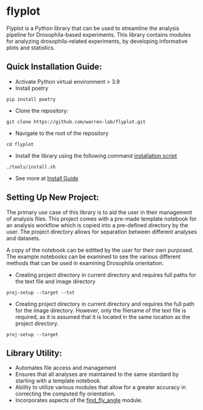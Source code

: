 # flyplot
Flyplot is a Python library that can be used to streamline the analysis pipeline for Drosophila-based experiments. This library contains modules for analyzing drosophila-related experiments, by developing informative plots and statistics.

## Quick Installation Guide:
- Activate Python virtual environment > 3.9
- Install poetry
```
pip install poetry
```
- Clone the repository:
```
git clone https://github.com/warren-lab/flyplot.git
```
- Navigate to the root of the repository
```
cd flyplot
```
- Install the library using the following command [installation script](tools/install.sh)
```
./tools/install.sh
```
- See more at [Install Guide](doc/INSTALL.md)

## Setting Up New Project:
The primary use case of this library is to aid the user in their management of analysis files. This project comes with a pre-made template notebook for an analysis workflow which is copied into a pre-defined directory by the user. The project directory allows for separation between different analyses and datasets.

A copy of the notebook can be editted by the user for their own purposed. The example notebooks can be examined to see the various different methods that can be used in examining Drosophila orientation.

- Creating project directory in current directory and requires full paths for the text file and image directory
```
proj-setup --target --txt
```

- Creating project directory in current directory and requires the full path for the image directory. However, only the filename of the text file is required, as it is assumed that it is located in the same location as the project directory.
```
proj-setup --target 
```

## Library Utility:
- Automates file access and management
- Ensures that all analyses are maintained to the same standard by starting with a template notebook.
- Ability to utilize various modules that allow for a greater accuracy in correcting the computed fly orientation. 
- Incorporates aspects of the [find_fly_angle](ACKNOWLEDGEMENTS.md) module.
